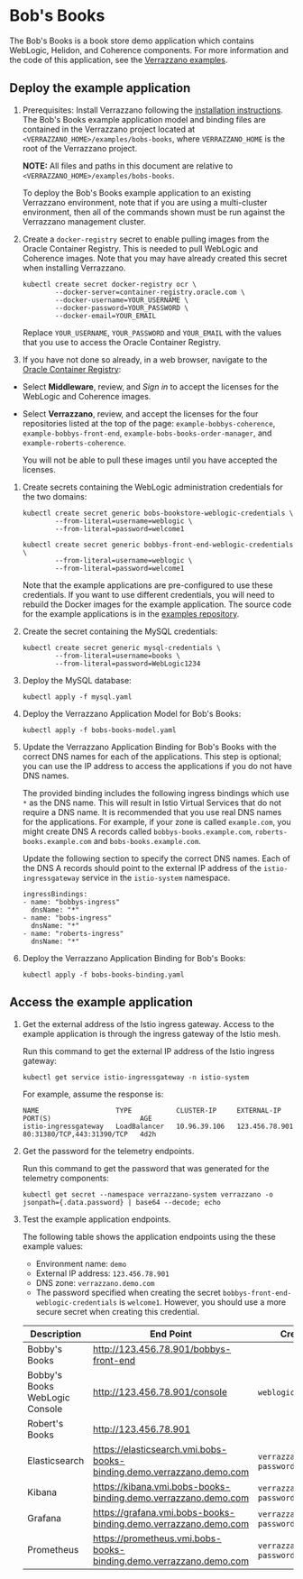 # Bob's Books

The Bob's Books is a book store demo application which contains WebLogic, Helidon, and Coherence components. For more information and the code of this application, see the [Verrazzano examples](https://github.com/verrazzano/examples).

## Deploy the example application

1. Prerequisites: Install Verrazzano following the [installation instructions](../../install/README.md).
   The Bob's Books example application model and binding files are contained in the Verrazzano project located at `<VERRAZZANO_HOME>/examples/bobs-books`, where `VERRAZZANO_HOME` is the root of the Verrazzano project.

   **NOTE:** All files and paths in this document are relative to `<VERRAZZANO_HOME>/examples/bobs-books`.

   To deploy the Bob's Books example application to an existing Verrazzano environment, note that if you are using a multi-cluster environment, then all of the commands shown must be run against the Verrazzano management cluster.

1. Create a `docker-registry` secret to enable pulling images from the Oracle Container
   Registry.  This is needed to pull WebLogic and Coherence images.  Note that you
   may have already created this secret when installing Verrazzano.

   ```
   kubectl create secret docker-registry ocr \
           --docker-server=container-registry.oracle.com \
           --docker-username=YOUR_USERNAME \
           --docker-password=YOUR_PASSWORD \
           --docker-email=YOUR_EMAIL
   ```

   Replace `YOUR_USERNAME`, `YOUR_PASSWORD` and `YOUR_EMAIL` with the values that you
   use to access the Oracle Container Registry.

1. If you have not done so already, in a web browser, navigate to the [Oracle Container Registry](https://container-registry.oracle.com):

  - Select **Middleware**, review, and _Sign in_ to accept the licenses for the WebLogic and Coherence images.

  - Select **Verrazzano**, review, and accept the licenses for the four repositories listed at the top of the page: `example-bobbys-coherence`, `example-bobbys-front-end`, `example-bobs-books-order-manager`, and `example-roberts-coherence`.

    You will not be able to pull these images until you have accepted the licenses.

1. Create secrets containing the WebLogic administration credentials for the
   two domains:

   ```
   kubectl create secret generic bobs-bookstore-weblogic-credentials \
           --from-literal=username=weblogic \
           --from-literal=password=welcome1

   kubectl create secret generic bobbys-front-end-weblogic-credentials \
           --from-literal=username=weblogic \
           --from-literal=password=welcome1
   ```

   Note that the example applications are pre-configured to use these credentials.
   If you want to use different credentials, you will need to rebuild the
   Docker images for the example application.  The source code for the example
   applications is in the [examples repository](https://github.com/verrazzano/examples).

1. Create the secret containing the MySQL credentials:

   ```
   kubectl create secret generic mysql-credentials \
           --from-literal=username=books \
           --from-literal=password=WebLogic1234
   ```

1. Deploy the MySQL database:

   ```
   kubectl apply -f mysql.yaml
   ```

1. Deploy the Verrazzano Application Model for Bob's Books:

   ```
   kubectl apply -f bobs-books-model.yaml
   ```

1. Update the Verrazzano Application Binding for Bob's Books with the correct DNS names for
   each of the applications.  This step is optional; you can use the IP
   address to access the applications if you do not have DNS names.

   The provided binding includes the following ingress bindings which use
   `*` as the DNS name.  This will result in Istio Virtual Services that
   do not require a DNS name.  It is recommended that you use real DNS
   names for the applications.  For example, if your zone is called
   `example.com`, you might create DNS A records called `bobbys-books.example.com`,
   `roberts-books.example.com` and `bobs-books.example.com`.

   Update the following section to specify the correct DNS names.  Each
   of the DNS A records should point to the external IP address of the
   `istio-ingressgateway` service in the `istio-system` namespace.

    ```
    ingressBindings:
    - name: "bobbys-ingress"
      dnsName: "*"
    - name: "bobs-ingress"
      dnsName: "*"
    - name: "roberts-ingress"
      dnsName: "*"
    ```

1. Deploy the Verrazzano Application Binding for Bob's Books:

   ```
   kubectl apply -f bobs-books-binding.yaml
   ```

## Access the example application

1. Get the external address of the Istio ingress gateway. Access to the example application is through the ingress gateway of the Istio mesh.

    Run this command to get the external IP address of the Istio ingress gateway:
    ```
    kubectl get service istio-ingressgateway -n istio-system
    ```

    For example, assume the response is:
    ```
    NAME                   TYPE           CLUSTER-IP     EXTERNAL-IP      PORT(S)                      AGE
    istio-ingressgateway   LoadBalancer   10.96.39.106   123.456.78.901   80:31380/TCP,443:31390/TCP   4d2h
    ```

1. Get the password for the telemetry endpoints.

    Run this command to get the password that was generated for the telemetry components:
    ```
    kubectl get secret --namespace verrazzano-system verrazzano -o jsonpath={.data.password} | base64 --decode; echo
    ```
1. Test the example application endpoints.

    The following table shows the application endpoints using the these example values:
    - Environment name: `demo`
    - External IP address: `123.456.78.901`
    - DNS zone: `verrazzano.demo.com`
    - The password specified when creating the secret `bobbys-front-end-weblogic-credentials` is `welcome1`. However, you should use a more secure secret when creating this credential.

    | Description| End Point | Credentials |
    | --- | --- | --- |
    | Bobby's Books | http://123.456.78.901/bobbys-front-end | |
    | Bobby's Books WebLogic Console | http://123.456.78.901/console | `weblogic`/`welcome1` |
    | Robert's Books | http://123.456.78.901 | |
    | Elasticsearch | https://elasticsearch.vmi.bobs-books-binding.demo.verrazzano.demo.com | `verrazzano`/`telemetry-password` |
    | Kibana | https://kibana.vmi.bobs-books-binding.demo.verrazzano.demo.com | `verrazzano`/`telemetry-password` |
    | Grafana | https://grafana.vmi.bobs-books-binding.demo.verrazzano.demo.com | `verrazzano`/`telemetry-password` |
    | Prometheus | https://prometheus.vmi.bobs-books-binding.demo.verrazzano.demo.com | `verrazzano`/`telemetry-password` |
